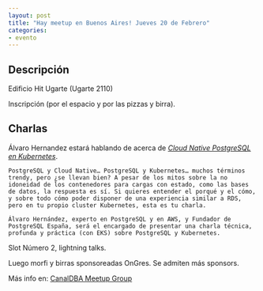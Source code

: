 ```yaml
---
layout: post
title: "Hay meetup en Buenos Aires! Jueves 20 de Febrero" 
categories:
- evento
---
```


## Descripción


Edificio Hit Ugarte (Ugarte 2110)

Inscripción (por el espacio  y por las pizzas y birra). 


## Charlas


Álvaro Hernandez estará hablando de acerca de [_Cloud Native PostgreSQL en Kubernetes_](https://aht.es/#talks-cloud_native_postgresql_en_kubernetes). 


```
PostgreSQL y Cloud Native… PostgreSQL y Kubernetes… muchos términos trendy, pero ¿se llevan bien? A pesar de los mitos sobre la no idoneidad de los contenedores para cargas con estado, como las bases de datos, la respuesta es sí. Si quieres entender el porqué y el cómo, y sobre todo cómo poder disponer de una experiencia similar a RDS, pero en tu propio cluster Kubernetes, esta es tu charla. 

Álvaro Hernández, experto en PostgreSQL y en AWS, y Fundador de PostgreSQL España, será el encargado de presentar una charla técnica, profunda y práctica (con EKS) sobre PostgreSQL y Kubernetes.
``` 

Slot Número 2, lightning talks.

Luego morfi y birras sponsoreadas OnGres. Se admiten más sponsors.





Más info en: <a href="https://www.meetup.com/CanalDBA-Meetup-Group/">CanalDBA Meetup Group</a>
